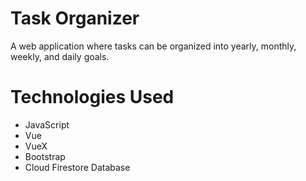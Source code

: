 # Task Organizer 
A web application where tasks can be organized into yearly, monthly, weekly, and daily goals.

# Technologies Used
* JavaScript
* Vue
* VueX
* Bootstrap
* Cloud Firestore Database

